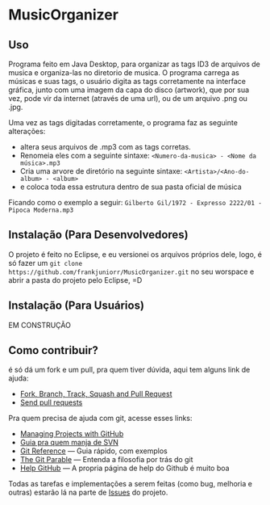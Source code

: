 MusicOrganizer
==============

## Uso
Programa feito em Java Desktop, para organizar as tags ID3 de arquivos de musica e organiza-las no diretorio de musica.
O programa carrega as músicas e suas tags, o usuário digita as tags corretamente na interface gráfica, junto com uma
imagem da capa do disco (artwork), que por sua vez, pode vir da internet (através de uma url),
ou de um arquivo .png ou .jpg.

Uma vez as tags digitadas corretamente, o programa faz as seguinte alterações:
- altera seus arquivos de .mp3 com as tags corretas. 
- Renomeia eles com a seguinte sintaxe: `<Numero-da-musica> - <Nome da música>.mp3`
- Cria uma arvore de diretório na seguinte sintaxe: `<Artista>/<Ano-do-album> - <album>`
- e coloca toda essa estrutura dentro de sua pasta oficial de música

Ficando como o exemplo a seguir:
`Gilberto Gil/1972 - Expresso 2222/01 - Pipoca Moderna.mp3`

## Instalação (Para Desenvolvedores)
O projeto é feito no Eclipse, e eu versionei os arquivos próprios dele, logo, é só fazer um 
`git clone https://github.com/frankjuniorr/MusicOrganizer.git`
no seu worspace e abrir a pasta do projeto pelo Eclipse, =D

## Instalação (Para Usuários)
EM CONSTRUÇÃO

## Como contribuir?

é só dá um fork e um pull, pra quem tiver dúvida, aqui tem alguns link de ajuda:

- [Fork, Branch, Track, Squash and Pull Request](http://gun.io/blog/how-to-github-fork-branch-and-pull-request/)
- [Send pull requests](http://help.github.com/send-pull-requests/)

Pra quem precisa de ajuda com git, acesse esses links:
- [Managing Projects with GitHub](http://www.lullabot.com/blog/managing-projects-github)
- [Guia pra quem manja de SVN](https://git.wiki.kernel.org/articles/g/i/t/GitSvnCrashCourse_512d.html)
- [Git Reference](http://gitref.org) — Guia rápido, com exemplos
- [The Git Parable](http://tom.preston-werner.com/2009/05/19/the-git-parable.html) — Entenda a filosofia por trás do git
- [Help GitHub](https://help.github.com/) — A propria página de help do Github é muito boa


Todas as tarefas e implementações a serem feitas (como bug, melhoria e outras) 
estarão lá na parte de [Issues](https://github.com/frankjuniorr/MusicOrganizer/issues) do projeto.
